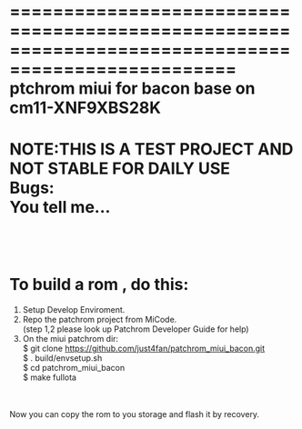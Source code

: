 ===================================================================================================
                            ptchrom miui for bacon base on cm11-XNF9XBS28K
===================================================================================================
NOTE:THIS IS A TEST PROJECT AND NOT STABLE FOR DAILY USE<br />
Bugs:<br />
     You tell me...<br />
<br />
<br />
<br />
To build a rom , do this:
==========================
1. Setup Develop Enviroment. <br />
2. Repo the patchrom project from MiCode.<br />
(step 1,2 please look up Patchrom Developer Guide for help)<br />
3. On the miui patchrom dir:<br />
$ git clone https://github.com/just4fan/patchrom_miui_bacon.git <br />
$ . build/envsetup.sh <br />
$ cd patchrom_miui_bacon <br />
$ make fullota <br />
<br />
<br />
Now you can copy the rom to you storage and flash it by recovery.<br />
